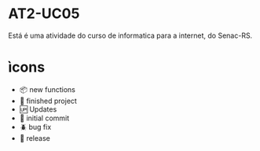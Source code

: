 # AT2-UC05
Está é uma atividade do curso de informatica para a internet, do Senac-RS.

# ìcons
- :package: new functions
- :balloon: finished project
- :up: Updates
- :school_satchel: initial commit
- :beetle: bug fix
- :checkered_flag: release
